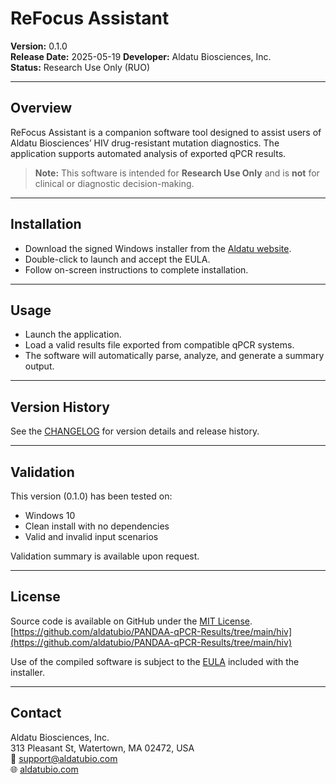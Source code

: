 # ReFocus Assistant

**Version:** 0.1.0  
**Release Date:** 2025-05-19 
**Developer:** Aldatu Biosciences, Inc.  
**Status:** Research Use Only (RUO)

---

## Overview

ReFocus Assistant is a companion software tool designed to assist users of Aldatu Biosciences’ HIV drug-resistant mutation diagnostics. The application supports automated analysis of exported qPCR results.

> **Note:** This software is intended for **Research Use Only** and is **not** for clinical or diagnostic decision-making.

---

## Installation

- Download the signed Windows installer from the [Aldatu website](https://aldatubio.com).
- Double-click to launch and accept the EULA.
- Follow on-screen instructions to complete installation.

---

## Usage

- Launch the application.
- Load a valid results file exported from compatible qPCR systems.
- The software will automatically parse, analyze, and generate a summary output.

---

## Version History

See the [CHANGELOG](./CHANGELOG.md) for version details and release history.

---

## Validation

This version (0.1.0) has been tested on:
- Windows 10
- Clean install with no dependencies
- Valid and invalid input scenarios

Validation summary is available upon request.

---

## License

Source code is available on GitHub under the [MIT License](https://github.com/aldatubio/PANDAA-qPCR-Results/blob/main/LICENSE.txt).
[https://github.com/aldatubio/PANDAA-qPCR-Results/tree/main/hiv](https://github.com/aldatubio/PANDAA-qPCR-Results/tree/main/hiv)

Use of the compiled software is subject to the [EULA](./EULA.txt) included with the installer.

---

## Contact

Aldatu Biosciences, Inc.  
313 Pleasant St, Watertown, MA 02472, USA  
📧 support@aldatubio.com  
🌐 [aldatubio.com](https://aldatubio.com)